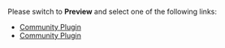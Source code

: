 Please switch to **Preview** and select one of the following links:

* [Community Plugin](?template=plugin_zh.md)
* [Community Plugin](?template=plugin_en.md)

